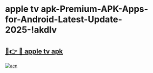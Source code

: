 # apple tv apk-Premium-APK-Apps-for-Android-Latest-Update-2025-!akdlv

# <h2><a href="https://googleone.com">🔗👉 🔴 apple tv apk</a></h2>

[![acn](https://github.com/user-attachments/assets/0f9c940e-d8b0-45ae-aac7-cd30a18b3e1c)](https://googleone.com)

